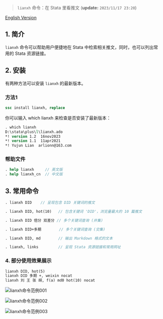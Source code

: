  
> `lianxh` 命令：在 Stata 里看推文 (**update:** `2023/11/17 23:20`)

[English Version](https://github.com/arlionn/lianxh/blob/main/README.md)

## 1. 简介

`lianxh` 命令可以帮助用户便捷地在 Stata 中检索相关推文，同时，也可以列出常用的 Stata 资源链接。

## 2. 安装

有两种方法可以安装 `lianxh` 的最新版本。

### 方法1
```stata
ssc install lianxh, replace
```
你可以输入 which lianxh 来检查是否安装了最新版本：
```stata
. which lianxh
D:\stata\plus\l\lianxh.ado
*! version 1.2  16nov2023  
*! version 1.1  11apr2021
*! Yujun Lian  arlionn@163.com
```

### 帮助文件
```stata
. help lianxh     // 英文版
. help lianxh_cn  // 中文版
```

## 3. 常用命令
```stata
. lianxh DID    // 呈现包含 DID 关键词的推文

. lianxh DID, hot(10)   // 包含关键词 'DID'，浏览量最大的 10 篇推文

. lianxh DID 倍分 双差分 // 多个关键词查询 (并集)

. lianxh DID+多期        // 多个关键词查询 (交集)

. lianxh DID, md        // 输出 Markdown 格式的文本

. lianxh, links         // 呈现 Stata 资源链接和常用网址
```

### 4. 部分使用效果展示
```stata
lianxh DID, hot(5)
lianxh DID 多期 +, weixin nocat
lianxh 刘 王 张 胡, f(a) md0 hot(10) nocat
```
![lianxh命令范例001](https://fig-lianxh.oss-cn-shenzhen.aliyuncs.com/lianxh%E5%91%BD%E4%BB%A4%E8%8C%83%E4%BE%8B001.png)

![lianxh命令范例002](https://fig-lianxh.oss-cn-shenzhen.aliyuncs.com/lianxh%E5%91%BD%E4%BB%A4%E8%8C%83%E4%BE%8B002.png)

![lianxh命令范例003](https://fig-lianxh.oss-cn-shenzhen.aliyuncs.com/lianxh%E5%91%BD%E4%BB%A4%E8%8C%83%E4%BE%8B003.png)
